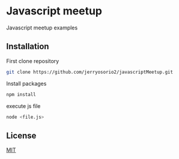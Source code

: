 # Javascript meetup

Javascript meetup examples

## Installation

First clone repository

```bash
git clone https://github.com/jerryosorio2/javascriptMeetup.git
```

Install packages

```bash
npm install
```

execute js file

```bash
node <file.js>
```

## License

[MIT](https://choosealicense.com/licenses/mit/)

